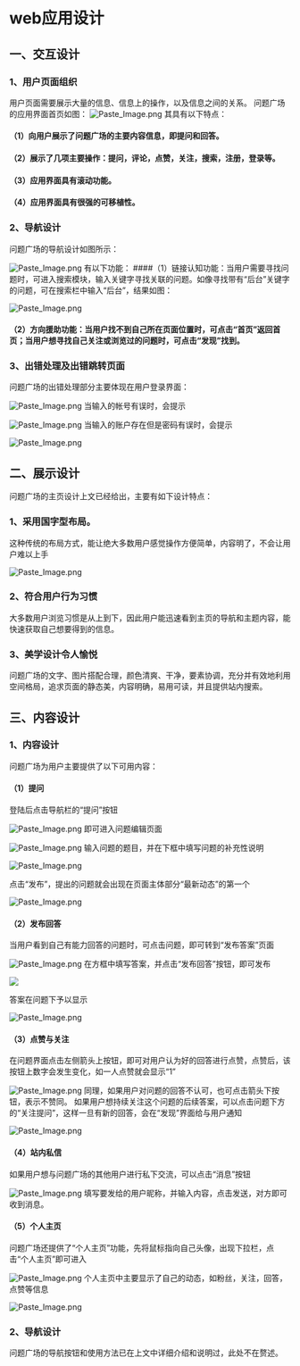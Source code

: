 # web应用设计

## 一、交互设计
### 1、用户页面组织
用户页面需要展示大量的信息、信息上的操作，以及信息之间的关系。
问题广场的应用界面首页如图：
![Paste_Image.png](http://upload-images.jianshu.io/upload_images/6465761-9bcd75dd85a9f04e.png?imageMogr2/auto-orient/strip%7CimageView2/2/w/1240)
其具有以下特点：
#### （1）向用户展示了问题广场的主要内容信息，即提问和回答。
#### （2）展示了几项主要操作：提问，评论，点赞，关注，搜索，注册，登录等。
#### （3）应用界面具有滚动功能。
#### （4）应用界面具有很强的可移植性。
### 2、导航设计
问题广场的导航设计如图所示：

![Paste_Image.png](http://upload-images.jianshu.io/upload_images/6465761-bd44e7293aa906a1.png?imageMogr2/auto-orient/strip%7CimageView2/2/w/1240)
有以下功能：
####（1）链接认知功能：当用户需要寻找问题时，可进入搜索模块，输入关键字寻找关联的问题。如像寻找带有“后台”关键字的问题，可在搜索栏中输入“后台”，结果如图：

![Paste_Image.png](http://upload-images.jianshu.io/upload_images/6465761-58cf814bb348a891.png?imageMogr2/auto-orient/strip%7CimageView2/2/w/1240)

#### （2）方向援助功能：当用户找不到自己所在页面位置时，可点击“首页”返回首页；当用户想寻找自己关注或浏览过的问题时，可点击“发现”找到。
### 3、出错处理及出错跳转页面
问题广场的出错处理部分主要体现在用户登录界面：

![Paste_Image.png](http://upload-images.jianshu.io/upload_images/6465761-bd399abab6dcbc1b.png?imageMogr2/auto-orient/strip%7CimageView2/2/w/1240)
当输入的帐号有误时，会提示

![Paste_Image.png](http://upload-images.jianshu.io/upload_images/6465761-146713f89049453e.png?imageMogr2/auto-orient/strip%7CimageView2/2/w/1240)
当输入的账户存在但是密码有误时，会提示 

![Paste_Image.png](http://upload-images.jianshu.io/upload_images/6465761-5d7f7f70592a1eff.png?imageMogr2/auto-orient/strip%7CimageView2/2/w/1240)
## 二、展示设计
问题广场的主页设计上文已经给出，主要有如下设计特点：
### 1、采用国字型布局。
这种传统的布局方式，能让绝大多数用户感觉操作方便简单，内容明了，不会让用户难以上手

![Paste_Image.png](http://upload-images.jianshu.io/upload_images/6465761-42a0861f79bd5694.png?imageMogr2/auto-orient/strip%7CimageView2/2/w/1240)

### 2、符合用户行为习惯
大多数用户浏览习惯是从上到下，因此用户能迅速看到主页的导航和主题内容，能快速获取自己想要得到的信息。
### 3、美学设计令人愉悦
问题广场的文字、图片搭配合理，颜色清爽、干净，要素协调，充分并有效地利用空间格局，追求页面的静态美，内容明确，易用可读，并且提供站内搜索。
## 三、内容设计
### 1、内容设计
问题广场为用户主要提供了以下可用内容：
#### （1）提问
登陆后点击导航栏的“提问”按钮

![Paste_Image.png](http://upload-images.jianshu.io/upload_images/6465761-5f422efa57599a74.png?imageMogr2/auto-orient/strip%7CimageView2/2/w/1240)
即可进入问题编辑页面

![Paste_Image.png](http://upload-images.jianshu.io/upload_images/6465761-41e443f74e2e2f36.png?imageMogr2/auto-orient/strip%7CimageView2/2/w/1240)
输入问题的题目，并在下框中填写问题的补充性说明

![Paste_Image.png](http://upload-images.jianshu.io/upload_images/6465761-8139595c77056bdf.png?imageMogr2/auto-orient/strip%7CimageView2/2/w/1240)

点击“发布”，提出的问题就会出现在页面主体部分“最新动态”的第一个

![Paste_Image.png](http://upload-images.jianshu.io/upload_images/6465761-0ddb76760b281afb.png?imageMogr2/auto-orient/strip%7CimageView2/2/w/1240)
#### （2）发布回答
当用户看到自己有能力回答的问题时，可点击问题，即可转到“发布答案”页面

![Paste_Image.png](http://upload-images.jianshu.io/upload_images/6465761-3b9abb79ade035d1.png?imageMogr2/auto-orient/strip%7CimageView2/2/w/1240)
在方框中填写答案，并点击“发布回答”按钮，即可发布

![](http://upload-images.jianshu.io/upload_images/6465761-2661551897ee7222.png?imageMogr2/auto-orient/strip%7CimageView2/2/w/1240)

答案在问题下予以显示

![Paste_Image.png](http://upload-images.jianshu.io/upload_images/6465761-d2d86cdcca93dab8.png?imageMogr2/auto-orient/strip%7CimageView2/2/w/1240)

#### （3）点赞与关注
在问题界面点击左侧箭头上按钮，即可对用户认为好的回答进行点赞，点赞后，该按钮上数字会发生变化，如一人点赞就会显示“1”

![Paste_Image.png](http://upload-images.jianshu.io/upload_images/6465761-d207f3914bbed921.png?imageMogr2/auto-orient/strip%7CimageView2/2/w/1240)
同理，如果用户对问题的回答不认可，也可点击箭头下按钮，表示不赞同。
如果用户想持续关注这个问题的后续答案，可以点击问题下方的“关注提问”，这样一旦有新的回答，会在“发现”界面给与用户通知

![Paste_Image.png](http://upload-images.jianshu.io/upload_images/6465761-efb6ad3a9acad72b.png?imageMogr2/auto-orient/strip%7CimageView2/2/w/1240)
#### （4）站内私信
如果用户想与问题广场的其他用户进行私下交流，可以点击“消息”按钮

![Paste_Image.png](http://upload-images.jianshu.io/upload_images/6465761-aaa16b8e7728d696.png?imageMogr2/auto-orient/strip%7CimageView2/2/w/1240)
填写要发给的用户昵称，并输入内容，点击发送，对方即可收到消息。
#### （5）个人主页
问题广场还提供了“个人主页”功能，先将鼠标指向自己头像，出现下拉栏，点击“个人主页”即可进入

![Paste_Image.png](http://upload-images.jianshu.io/upload_images/6465761-77809ebec175d958.png?imageMogr2/auto-orient/strip%7CimageView2/2/w/1240)
个人主页中主要显示了自己的动态，如粉丝，关注，回答，点赞等信息

![Paste_Image.png](http://upload-images.jianshu.io/upload_images/6465761-50ce80eeb6b440b0.png?imageMogr2/auto-orient/strip%7CimageView2/2/w/1240)

### 2、导航设计
问题广场的导航按钮和使用方法已在上文中详细介绍和说明过，此处不在赘述。
